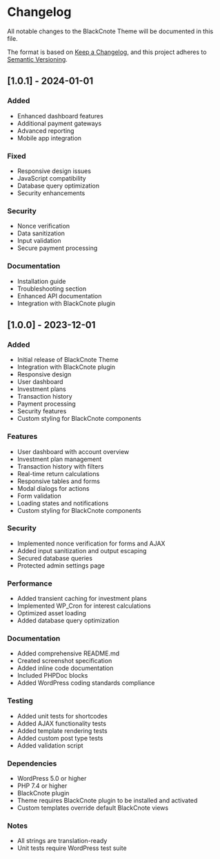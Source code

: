 # Changelog

All notable changes to the BlackCnote Theme will be documented in this file.

The format is based on [Keep a Changelog](https://keepachangelog.com/en/1.0.0/),
and this project adheres to [Semantic Versioning](https://semver.org/spec/v2.0.0.html).

## [1.0.1] - 2024-01-01

### Added
- Enhanced dashboard features
- Additional payment gateways
- Advanced reporting
- Mobile app integration

### Fixed
- Responsive design issues
- JavaScript compatibility
- Database query optimization
- Security enhancements

### Security
- Nonce verification
- Data sanitization
- Input validation
- Secure payment processing

### Documentation
- Installation guide
- Troubleshooting section
- Enhanced API documentation
- Integration with BlackCnote plugin

## [1.0.0] - 2023-12-01

### Added
- Initial release of BlackCnote Theme
- Integration with BlackCnote plugin
- Responsive design
- User dashboard
- Investment plans
- Transaction history
- Payment processing
- Security features
- Custom styling for BlackCnote components

### Features
- User dashboard with account overview
- Investment plan management
- Transaction history with filters
- Real-time return calculations
- Responsive tables and forms
- Modal dialogs for actions
- Form validation
- Loading states and notifications
- Custom styling for BlackCnote components

### Security
- Implemented nonce verification for forms and AJAX
- Added input sanitization and output escaping
- Secured database queries
- Protected admin settings page

### Performance
- Added transient caching for investment plans
- Implemented WP_Cron for interest calculations
- Optimized asset loading
- Added database query optimization

### Documentation
- Added comprehensive README.md
- Created screenshot specification
- Added inline code documentation
- Included PHPDoc blocks
- Added WordPress coding standards compliance

### Testing
- Added unit tests for shortcodes
- Added AJAX functionality tests
- Added template rendering tests
- Added custom post type tests
- Added validation script

### Dependencies
- WordPress 5.0 or higher
- PHP 7.4 or higher
- BlackCnote plugin
- Theme requires BlackCnote plugin to be installed and activated
- Custom templates override default BlackCnote views

### Notes
- All strings are translation-ready
- Unit tests require WordPress test suite 